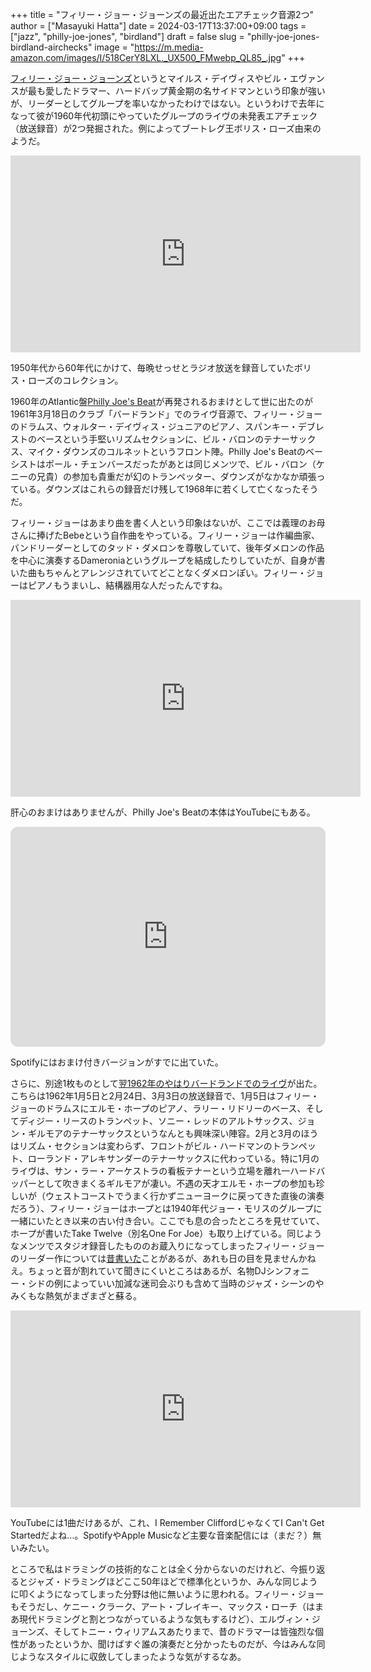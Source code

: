 +++
title = "フィリー・ジョー・ジョーンズの最近出たエアチェック音源2つ"
author = ["Masayuki Hatta"]
date = 2024-03-17T13:37:00+09:00
tags = ["jazz", "philly-joe-jones", "birdland"]
draft = false
slug = "philly-joe-jones-birdland-airchecks"
image = "https://m.media-amazon.com/images/I/518CerY8LXL._UX500_FMwebp_QL85_.jpg"
+++

[フィリー・ジョー・ジョーンズ](https://ja.wikipedia.org/wiki/%E3%83%95%E3%82%A3%E3%83%AA%E3%83%BC%E3%83%BB%E3%82%B8%E3%83%A7%E3%83%BC%E3%83%BB%E3%82%B8%E3%83%A7%E3%83%BC%E3%83%B3%E3%82%BA)というとマイルス・デイヴィスやビル・エヴァンスが最も愛したドラマー、ハードバップ黄金期の名サイドマンという印象が強いが、リーダーとしてグループを率いなかったわけではない。というわけで去年になって彼が1960年代初頭にやっていたグループのライヴの未発表エアチェック（放送録音）が2つ発掘された。例によってブートレグ王ボリス・ローズ由来のようだ。

<iframe width="560" height="315" src="https://www.youtube.com/embed/LB_7LOlkjgs?si=c14_1C8dIQkP16mp" title="YouTube video player" frameborder="0" allow="accelerometer; autoplay; clipboard-write; encrypted-media; gyroscope; picture-in-picture; web-share" allowfullscreen></iframe>

1950年代から60年代にかけて、毎晩せっせとラジオ放送を録音していたボリス・ローズのコレクション。

1960年のAtlantic盤[Philly Joe's Beat](https://amzn.to/4adxgvc)が再発されるおまけとして世に出たのが1961年3月18日のクラブ「バードランド」でのライヴ音源で、フィリー・ジョーのドラムス、ウォルター・デイヴィス・ジュニアのピアノ、スパンキー・デブレストのベースという手堅いリズムセクションに、ビル・バロンのテナーサックス、マイク・ダウンズのコルネットというフロント陣。Philly Joe's Beatのベーシストはポール・チェンバースだったがあとは同じメンツで、ビル・バロン（ケニーの兄貴）の参加も貴重だが幻のトランペッター、ダウンズがなかなか頑張っている。ダウンズはこれらの録音だけ残して1968年に若くして亡くなったそうだ。

フィリー・ジョーはあまり曲を書く人という印象はないが、ここでは義理のお母さんに捧げたBebeという自作曲をやっている。フィリー・ジョーは作編曲家、バンドリーダーとしてのタッド・ダメロンを尊敬していて、後年ダメロンの作品を中心に演奏するDameroniaというグループを結成したりしていたが、自身が書いた曲もちゃんとアレンジされていてどことなくダメロンぽい。フィリー・ジョーはピアノもうまいし、結構器用な人だったんですね。

<iframe width="560" height="315" src="https://www.youtube.com/embed/NRsfO2cZgVI?si=gI3B9jWXREeoGEq_" title="YouTube video player" frameborder="0" allow="accelerometer; autoplay; clipboard-write; encrypted-media; gyroscope; picture-in-picture; web-share" allowfullscreen></iframe>

肝心のおまけはありませんが、Philly Joe's Beatの本体はYouTubeにもある。

<iframe style="border-radius:12px" src="https://open.spotify.com/embed/album/57oyLSkoutdkuc4rDlzVOc?utm_source=generator" width="100%" height="352" frameBorder="0" allowfullscreen="" allow="autoplay; clipboard-write; encrypted-media; fullscreen; picture-in-picture" loading="lazy"></iframe>

Spotifyにはおまけ付きバージョンがすでに出ていた。

さらに、別途1枚ものとして[翌1962年のやはりバードランドでのライヴ](https://amzn.to/3wZE2GH)が出た。こちらは1962年1月5日と2月24日、3月3日の放送録音で、1月5日はフィリー・ジョーのドラムスにエルモ・ホープのピアノ、ラリー・リドリーのベース、そしてディジー・リースのトランペット、ソニー・レッドのアルトサックス、ジョン・ギルモアのテナーサックスというなんとも興味深い陣容。2月と3月のほうはリズム・セクションは変わらず、フロントがビル・ハードマンのトランペット、ローランド・アレキサンダーのテナーサックスに代わっている。特に1月のライヴは、サン・ラー・アーケストラの看板テナーという立場を離れ一ハードバッパーとして吹きまくるギルモアが凄い。不遇の天才エルモ・ホープの参加も珍しいが（ウェストコーストでうまく行かずニューヨークに戻ってきた直後の演奏だろう）、フィリー・ジョーはホープとは1940年代ジョー・モリスのグループに一緒にいたとき以来の古い付き合い。ここでも息の合ったところを見せていて、ホープが書いたTake Twelve（別名One For Joe）も取り上げている。同じようなメンツでスタジオ録音したもののお蔵入りになってしまったフィリー・ジョーのリーダー作については[昔書いた](https://ja.mhatta.org/blog/2018/06/15/lost-recordings-in-jazz/)ことがあるが、あれも日の目を見ませんかねえ。ちょっと音が割れていて聞きにくいところはあるが、名物DJシンフォニー・シドの例によっていい加減な迷司会ぶりも含めて当時のジャズ・シーンのやみくもな熱気がまざまざと蘇る。

<iframe width="560" height="315" src="https://www.youtube.com/embed/i9lEWY1AZZc?si=2FItWHQzz9js31h_" title="YouTube video player" frameborder="0" allow="accelerometer; autoplay; clipboard-write; encrypted-media; gyroscope; picture-in-picture; web-share" allowfullscreen></iframe>

YouTubeには1曲だけあるが、これ、I Remember CliffordじゃなくてI Can't Get Startedだよね…。SpotifyやApple Musicなど主要な音楽配信には（まだ？）無いみたい。

ところで私はドラミングの技術的なことは全く分からないのだけれど、今振り返るとジャズ・ドラミングほどここ50年ほどで標準化というか、みんな同じように叩くようになってしまった分野は他に無いように思われる。フィリー・ジョーもそうだし、ケニー・クラーク、アート・ブレイキー、マックス・ローチ（はまあ現代ドラミングと割とつながっているような気もするけど）、エルヴィン・ジョーンズ、そしてトニー・ウィリアムスあたりまで、昔のドラマーは皆強烈な個性があったというか、聞けばすぐ誰の演奏だと分かったものだが、今はみんな同じようなスタイルに収斂してしまったような気がするなあ。
